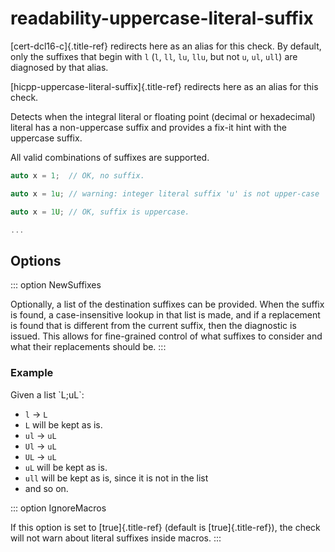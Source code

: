 # readability-uppercase-literal-suffix

[cert-dcl16-c]{.title-ref} redirects here as an alias for this check. By
default, only the suffixes that begin with `l` (`l`, `ll`, `lu`, `llu`,
but not `u`, `ul`, `ull`) are diagnosed by that alias.

[hicpp-uppercase-literal-suffix]{.title-ref} redirects here as an alias
for this check.

Detects when the integral literal or floating point (decimal or
hexadecimal) literal has a non-uppercase suffix and provides a fix-it
hint with the uppercase suffix.

All valid combinations of suffixes are supported.

```c
auto x = 1;  // OK, no suffix.

auto x = 1u; // warning: integer literal suffix 'u' is not upper-case

auto x = 1U; // OK, suffix is uppercase.

...
```

## Options

::: option
NewSuffixes

Optionally, a list of the destination suffixes can be provided. When the
suffix is found, a case-insensitive lookup in that list is made, and if
a replacement is found that is different from the current suffix, then
the diagnostic is issued. This allows for fine-grained control of what
suffixes to consider and what their replacements should be.
:::

### Example

Given a list \`L;uL\`:

- `l` -\> `L`
- `L` will be kept as is.
- `ul` -\> `uL`
- `Ul` -\> `uL`
- `UL` -\> `uL`
- `uL` will be kept as is.
- `ull` will be kept as is, since it is not in the list
- and so on.

::: option
IgnoreMacros

If this option is set to [true]{.title-ref} (default is
[true]{.title-ref}), the check will not warn about literal suffixes
inside macros.
:::

